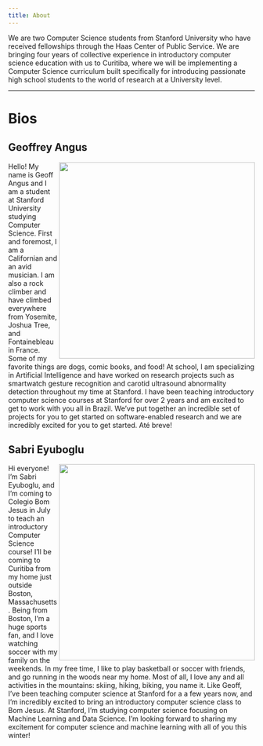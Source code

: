 ```yaml
---
title: About
---
```


We are two Computer Science students from Stanford University who have received fellowships through the Haas Center of Public Service. We are bringing four years of collective experience in introductory computer science education with us to Curitiba, where we will be implementing a Computer Science curriculum built specifically for introducing passionate high school students to the world of research at a University level.

---
# Bios
## Geoffrey Angus
<img align="right" width="400" height="400" src="https://github.com/geoffreyangus/CS106R/edit/master/res/profile_square.jpeg">
Hello! My name is Geoff Angus and I am a student at Stanford University studying Computer Science. First and foremost, I am a Californian and an avid musician. I am also a rock climber and have climbed everywhere from Yosemite, Joshua Tree, and Fontainebleau in France. Some of my favorite things are dogs, comic books, and food!
At school, I am specializing in Artificial Intelligence and have worked on research projects such as smartwatch gesture recognition and carotid ultrasound abnormality detection throughout my time at Stanford.
I have been teaching introductory computer science courses at Stanford for over 2 years and am excited to get to work with you all in Brazil.  We’ve put together an incredible set of projects for you to get started on software-enabled research and we are incredibly excited for you to get started. Até breve!

## Sabri Eyuboglu
<img align="right" width="400" height="400" src="https://github.com/geoffreyangus/CS106R/edit/master/res/sabri_square.jpeg">
Hi everyone! I’m Sabri Eyuboglu, and I’m coming to Colegio Bom Jesus in July to teach an introductory Computer Science course! 
I’ll be coming to Curitiba from my home just outside Boston, Massachusetts. Being from Boston, I’m a huge sports fan, and I love watching soccer with my family on the weekends. In my free time, I like to play basketball or soccer with friends, and go running in the woods near my home. Most of all,  I love any and all activities in the mountains: skiing, hiking, biking, you name it. 
Like Geoff, I’ve been teaching computer science at Stanford for a a few years now, and I’m incredibly excited to bring an introductory computer science class to Bom Jesus. At Stanford, I’m studying computer science focusing on Machine Learning and Data Science. I’m looking forward to sharing my excitement for computer science and machine learning with all of you this winter!
